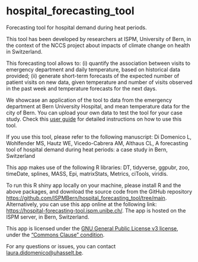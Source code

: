 # hospital_forecasting_tool
Forecasting tool for hospital demand during heat periods.

This tool has been developed by researchers at ISPM, University of Bern, in the context of the NCCS project about impacts of climate change on health in Switzerland.

This forecasting tool allows to:
(i) quantify the association between visits to emergency department and daily temperature, based on historical data provided;
(ii) generate short-term forecasts of the expected number of patient visits on new data, given temperature and number of visits observed in the past week and temperature forecasts for the next days.

We showcase an application of the tool to data from the emergency department at Bern University Hospital, and mean temperature data for the city of Bern.
You can upload your own data to test the tool for your case study. Check this [user guide](https://hospital-forecasting-tool.ispm.unibe.ch/USER-GUIDE.html) for detailed instructions on how to use this tool.

If you use this tool, please refer to the following manuscript:
Di Domenico L, Wohlfender MS, Hautz WE, Vicedo-Cabrera AM, Althaus CL,
A forecasting tool of hospital demand during heat periods: a case study in Bern, Switzerland

This app makes use of the following R libraries: DT, tidyverse, ggpubr, zoo, timeDate, splines, MASS, Epi, matrixStats, Metrics, ciTools, viridis.

To run this R shiny app locally on your machine, please install R and the above packages, and download the source code from the GitHub repository https://github.com/ISPMBern/hospital_forecasting_tool/tree/main.
Alternatively, you can use this app online at the following link: https://hospital-forecasting-tool.ispm.unibe.ch/. The app is hosted on the ISPM server, in Bern, Switzerland.

This app is licensed under the [GNU General Public License v3 license](https://www.gnu.org/licenses/gpl-3.0.html), under the [“Commons Clause” condition](https://commonsclause.com/).

For any questions or issues, you can contact laura.didomenico@uhasselt.be.





